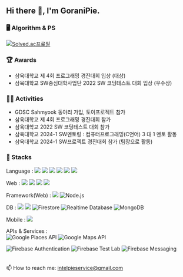 ## Hi there 👋, I'm GoraniPie.

### 🖥️ Algorithm & PS
[![Solved.ac프로필](http://mazassumnida.wtf/api/mini/generate_badge?boj=goranipie)](https://solved.ac/goranipie)


### 🏆 Awards
- 삼육대학교 제 4회 프로그래밍 경진대회 입상 (대상)
- 삼육대학교 SW중심대학사업단 2022 SW 코딩테스트 대회 입상 (우수상)


### 🏃‍♂️ Activities
- GDSC Sahmyook 동아리 가입, 토이프로젝트 참가
- 삼육대학교 제 4회 프로그래밍 경진대회 참가
- 삼육대학교 2022 SW 코딩테스트 대회 참가
- 삼육대학교 2024-1 SW멘토링 : 컴퓨터프로그래밍(C언어) 3 대 1 멘토 활동
- 삼육대학교 2024-1 SW프로젝트 경진대회 참가 (팀장으로 활동)


### 🚀 Stacks
Language :
<img src="https://img.shields.io/badge/-C++-00599C?style=flat&logo=C%2B%2B&logoColor=white"/> 
<img src="https://img.shields.io/badge/-C-A8B9CC?style=flat&logo=C&logoColor=white"/> 
<img src="https://img.shields.io/badge/-C%23-239120?style=flat&logo=c-sharp&logoColor=white"/> 
<img src="https://img.shields.io/badge/-Python-3776AB?style=flat&logo=Python&logoColor=white"/> 
<img src="https://img.shields.io/badge/-Kotlin-7F52FF?style=flat&logo=Kotlin&logoColor=black"/> 
<img src="https://img.shields.io/badge/-Java-007396?style=flat&logo=Java&logoColor=white"/> 

Web :
<img src="https://img.shields.io/badge/-HTML-E34F26?style=flat&logo=HTML5&logoColor=white"/> 
<img src="https://img.shields.io/badge/-CSS-1572B6?style=flat&logo=CSS3&logoColor=white"/> 
<img src="https://img.shields.io/badge/-JavaScript-F7DF1E?style=flat&logo=JavaScript&logoColor=white"/> 
<img src="https://img.shields.io/badge/-Bootstrap-563D7C?style=flat&logo=Bootstrap&logoColor=white"/> 

Framework(Web) :
<img src="https://img.shields.io/badge/-Django-092E20?style=flat&logo=Django&logoColor=white"/>
![Node.js](https://img.shields.io/badge/-Node.js-339933?style=flat&logo=node.js&logoColor=white)

DB :
<img src="https://img.shields.io/badge/-MariaDB-003545?style=flat&logo=MariaDB&logoColor=white"/>
<img src="https://img.shields.io/badge/-SQLite-003B57?style=flat&logo=SQLite&logoColor=white"/>
![Firestore](https://img.shields.io/badge/-Firestore-FFCA28?style=flate&logo=firebase&logoColor=black)
![Realtime Database](https://img.shields.io/badge/-Realtime%20Database-FFCA28?style=flat&logo=firebase&logoColor=black)
![MongoDB](https://img.shields.io/badge/-MongoDB-47A248?style=flat&logo=mongodb&logoColor=white)

Mobile :
<img src="https://img.shields.io/badge/-Android-3DDC84?style=flat&logo=Android&logoColor=white"/>

APIs & Services : <br/>
![Google Places API](https://img.shields.io/badge/-Google%20Places%20API-4285F4?style=flat&logo=google&logoColor=white)
![Google Maps API](https://img.shields.io/badge/-Google%20Maps%20API-4285F4?style=flat&logo=googlemaps&logoColor=white)

![Firebase Authentication](https://img.shields.io/badge/-Firebase%20Authentication-FFCA28?style=flat&logo=firebase&logoColor=black)
![Firebase Test Lab](https://img.shields.io/badge/-Firebase%20Test%20Lab-FFCA28?style=flat&logo=firebase&logoColor=black)
![Firebase Messaging](https://img.shields.io/badge/-Firebase%20Messaging-FFCA28?style=flat&logo=firebase&logoColor=black)
<br/>
<br/>
<br/>
📫 How to reach me: intelpieservice@gmail.com
